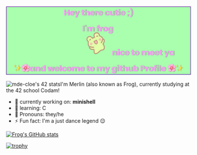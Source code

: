 [![big header](https://raw.githubusercontent.com/codingfrog27/codingfrog27/main/banner.png)](https://github.com/codingfrog27)

<a href="https://github.com/JaeSeoKim/badge42"><img align= 'left' src="https://badge42.vercel.app/api/v2/cl6aq7snp000609l16df3jlsk/stats?cursusId=21&coalitionId=58" alt="mde-cloe's 42 stats" /></a>

I'm Merlin (also known as Frog), currently studying at the 42 school Codam!

- 🔭  currently working on: __minishell__
- 🌱 learning: C 
- 🌸 Pronouns: they/he
- ⚡ Fun fact: I'm a just dance legend 😌



[![Frog's GitHub stats](https://github-readme-stats.vercel.app/api?username=codingfrog27&show_icons=true&theme=cobalt)](https://github.com/anuraghazra/github-readme-stats)


[![trophy](https://github-profile-trophy.vercel.app/?username=codingfrog27)](https://github.com/ryo-ma/github-profile-trophy)


